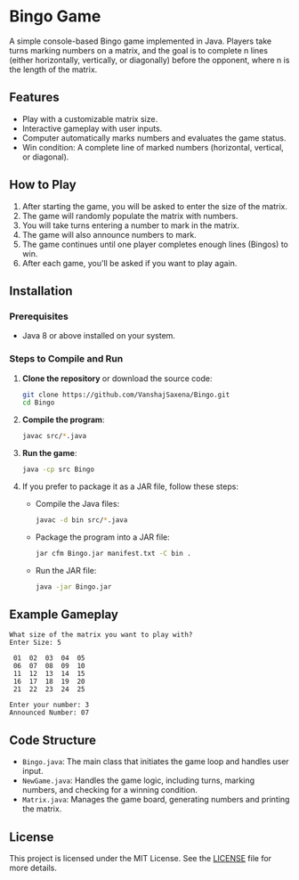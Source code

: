 # Bingo Game

A simple console-based Bingo game implemented in Java. Players take turns marking numbers on a matrix, and the goal is to complete n lines (either horizontally, vertically, or diagonally) before the opponent, where n is the length of the matrix.

## Features

- Play with a customizable matrix size.
- Interactive gameplay with user inputs.
- Computer automatically marks numbers and evaluates the game status.
- Win condition: A complete line of marked numbers (horizontal, vertical, or diagonal).
  
## How to Play

1. After starting the game, you will be asked to enter the size of the matrix.
2. The game will randomly populate the matrix with numbers.
3. You will take turns entering a number to mark in the matrix.
4. The game will also announce numbers to mark.
5. The game continues until one player completes enough lines (Bingos) to win.
6. After each game, you'll be asked if you want to play again.

## Installation

### Prerequisites

- Java 8 or above installed on your system.

### Steps to Compile and Run

1. **Clone the repository** or download the source code:
   ```bash
   git clone https://github.com/VanshajSaxena/Bingo.git
   cd Bingo
   ```

2. **Compile the program**:
   ```bash
   javac src/*.java
   ```

3. **Run the game**:
   ```bash
   java -cp src Bingo
   ```

4. If you prefer to package it as a JAR file, follow these steps:

   - Compile the Java files:
     ```bash
     javac -d bin src/*.java
     ```
   - Package the program into a JAR file:
     ```bash
     jar cfm Bingo.jar manifest.txt -C bin .
     ```
   - Run the JAR file:
     ```bash
     java -jar Bingo.jar
     ```

## Example Gameplay

```
What size of the matrix you want to play with?
Enter Size: 5

 01  02  03  04  05
 06  07  08  09  10
 11  12  13  14  15
 16  17  18  19  20
 21  22  23  24  25

Enter your number: 3
Announced Number: 07
```

## Code Structure

- `Bingo.java`: The main class that initiates the game loop and handles user input.
- `NewGame.java`: Handles the game logic, including turns, marking numbers, and checking for a winning condition.
- `Matrix.java`: Manages the game board, generating numbers and printing the matrix.

## License

This project is licensed under the MIT License. See the [LICENSE](LICENSE) file for more details.


